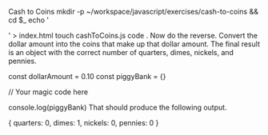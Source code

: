 Cash to Coins
mkdir -p ~/workspace/javascript/exercises/cash-to-coins && cd $_
echo '<html>
  <body>
    <script src="./cashToCoins.js"></script>
  </body>
</html>' > index.html
touch cashToCoins.js
code .
Now do the reverse. Convert the dollar amount into the coins that make up that dollar amount. The final result is an object with the correct number of quarters, dimes, nickels, and pennies.

const dollarAmount = 0.10
const piggyBank = {}

// Your magic code here

console.log(piggyBank)
That should produce the following output.

{
  quarters: 0,
  dimes: 1,
  nickels: 0,
  pennies: 0
}
